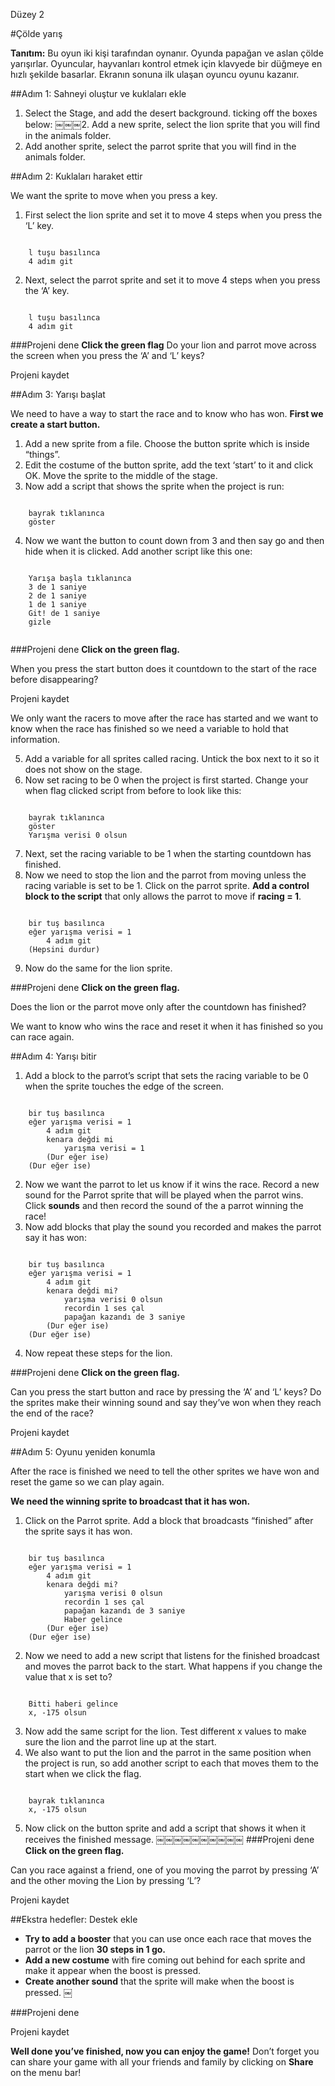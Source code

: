 Düzey 2

#Çölde yarış

__Tanıtım:__
Bu oyun iki kişi tarafından oynanır. Oyunda papağan ve aslan çölde yarışırlar. Oyuncular, hayvanları kontrol etmek için klavyede bir düğmeye en hızlı şekilde basarlar. Ekranın sonuna ilk ulaşan oyuncu oyunu kazanır.


##Adım 1: Sahneyi oluştur ve kuklaları ekle

1. Select the Stage, and add the desert background.
ticking off the boxes below:
￼￼￼2. Add a new sprite, select the lion sprite that you will find in the animals folder.
3. Add another sprite, select the parrot sprite that you will find in the animals folder.



##Adım 2: Kuklaları haraket ettir


We want the sprite to move when you press a key.


1. First select the lion sprite and set it to move 4 steps when you press the ‘L’ key.

```scratch

	l tuşu basılınca
	4 adım git
```

2. Next, select the parrot sprite and set it to move 4 steps when you press the ‘A’ key.

```scratch

	l tuşu basılınca
	4 adım git
```

###Projeni dene
__Click the green flag__ 
Do your lion and parrot move across the screen when you press the ‘A’ and ‘L’ keys?

Projeni kaydet


##Adım 3: Yarışı başlat

We need to have a way to start the race and to know who has won. __First we create a start button.__

1. Add a new sprite from a file. Choose the button sprite which is inside “things”.
2. Edit the costume of the button sprite, add the text ‘start’ to it and click OK. Move the sprite to the middle of the stage.
3. Now add a script that shows the sprite when the project is run:

```scratch

	bayrak tıklanınca
	göster
```
4. Now we want the button to count down from 3 and then say go and then hide when it is clicked. Add another script like this one:

```scratch

	Yarışa başla tıklanınca
	3 de 1 saniye
	2 de 1 saniye
	1 de 1 saniye
	Git! de 1 saniye
	gizle
	
```
###Projeni dene
__Click on the green flag.__

When you press the start button does it countdown to the start of the race before disappearing?

Projeni kaydet

We only want the racers to move after the race has started and we want to know when the race has finished so we need a variable to hold that information.

5. Add a variable for all sprites called racing. Untick the box next to it so it does not show on the stage.
6. Now set racing to be 0 when the project is first started. Change your when flag clicked script
from before to look like this:

```scratch

	bayrak tıklanınca
	göster
	Yarışma verisi 0 olsun
```
7. Next, set the racing variable to be 1 when the starting countdown has finished.
8. Now we need to stop the lion and the parrot from moving unless the racing variable is set to be 1. Click on the parrot sprite. __Add a control block to the script__ that only allows the
parrot to move if __racing = 1__.

```scratch

	bir tuş basılınca
	eğer yarışma verisi = 1
		4 adım git
	(Hepsini durdur)
```
9. Now do the same for the lion sprite.

###Projeni dene
__Click on the green flag.__

Does the lion or the parrot move only after the countdown has finished?

We want to know who wins the race and reset it when it has finished so you can
race again.

##Adım 4: Yarışı bitir

1. Add a block to the parrot’s script that sets the racing variable to be 0 when the sprite touches the edge of the screen.

```scratch

	bir tuş basılınca
	eğer yarışma verisi = 1
		4 adım git
		kenara değdi mi
			yarışma verisi = 1
		(Dur eğer ise)
	(Dur eğer ise)
```
2. Now we want the parrot to let us know if it wins the race. Record a new sound for the Parrot sprite that will be played when the parrot wins. Click __sounds__ and then record the sound of the a parrot winning the race!
3. Now add blocks that play the sound you recorded and makes the parrot say it has won:

```scratch

	bir tuş basılınca
	eğer yarışma verisi = 1
		4 adım git
		kenara değdi mi?
			yarışma verisi 0 olsun
			recordin 1 ses çal
			papağan kazandı de 3 saniye
		(Dur eğer ise)
	(Dur eğer ise)
```
4. Now repeat these steps for the lion.

###Projeni dene
__Click on the green flag.__

Can you press the start button and race by pressing the ‘A’ and ‘L’ keys?
Do the sprites make their winning sound and say they’ve won when they reach the end of the race?

Projeni kaydet

##Adım 5: Oyunu yeniden konumla

After the race is finished we need to tell the other sprites we have won and reset the
game so we can play again.

__We need the winning sprite to broadcast that it has won.__

1. Click on the Parrot sprite.
Add a block that broadcasts “finished” after the sprite says it has won.

```scratch

	bir tuş basılınca
	eğer yarışma verisi = 1
		4 adım git
		kenara değdi mi?
			yarışma verisi 0 olsun
			recordin 1 ses çal
			papağan kazandı de 3 saniye
			Haber gelince
		(Dur eğer ise)
	(Dur eğer ise)
```
2. Now we need to add a new script that listens for the finished broadcast and moves the parrot
back to the start. What happens if you change the value that x is set to?

```scratch

	Bitti haberi gelince
	x, -175 olsun
```
3. Now add the same script for the lion. Test different x values to make sure the lion and the parrot line up at the start.
4. We also want to put the lion and the parrot in the same position when the project is run, so add another script to each that moves them to the start
when we click the flag.

```scratch

	bayrak tıklanınca
	x, -175 olsun
```
5. Now click on the button sprite and add a script that shows it when it receives the finished message.
￼￼￼￼￼￼￼￼￼￼
###Projeni dene
__Click on the green flag.__


Can you race against a friend, one of you moving the parrot by pressing ‘A’ and the
other moving the Lion by pressing ‘L’?

Projeni kaydet

##Ekstra hedefler: Destek ekle


* __Try to add a booster__ that you can use once each race that moves the parrot or the lion __30 steps in 1 go.__
* __Add a new costume__ with fire coming out behind for each sprite and make it appear when the boost is pressed.
* __Create another sound__ that the sprite will make when the boost is pressed.
￼

###Projeni dene

Projeni kaydet


__Well done you’ve finished, now you can enjoy the game!__
Don’t forget you can share your game with all your friends and family by clicking on __Share__ on the menu bar!
